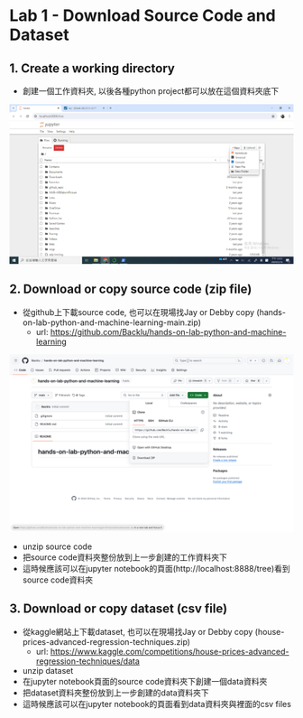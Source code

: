 # Lab 1 - Download Source Code and Dataset


## 1. Create a working directory
- 創建一個工作資料夾, 以後各種python project都可以放在這個資料夾底下

![](images/01.png)

## 2. Download or copy source code (zip file)
- 從github上下載source code, 也可以在現場找Jay or Debby copy (hands-on-lab-python-and-machine-learning-main.zip)
    - url: https://github.com/Backlu/hands-on-lab-python-and-machine-learning
    
![](images/02.png)

- unzip source code 
- 把source code資料夾整份放到上一步創建的工作資料夾下
- 這時候應該可以在jupyter notebook的頁面(http://localhost:8888/tree)看到source code資料夾




## 3. Download or copy dataset (csv file)
- 從kaggle網站上下載dataset, 也可以在現場找Jay or Debby copy (house-prices-advanced-regression-techniques.zip)
    - url: https://www.kaggle.com/competitions/house-prices-advanced-regression-techniques/data
- unzip dataset
- 在jupyter notebook頁面的source code資料夾下創建一個data資料夾
- 把dataset資料夾整份放到上一步創建的data資料夾下
- 這時候應該可以在jupyter notebook的頁面看到data資料夾與裡面的csv files